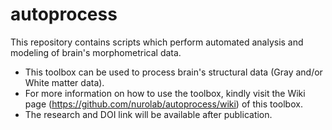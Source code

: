 # autoprocess

This repository contains scripts which perform automated analysis and modeling of brain's morphometrical data.

- This toolbox can be used to process brain's structural data (Gray and/or White matter data).
- For more information on how to use the toolbox, kindly visit the Wiki page (https://github.com/nurolab/autoprocess/wiki) of this toolbox.
- The research and DOI link will be available after publication.